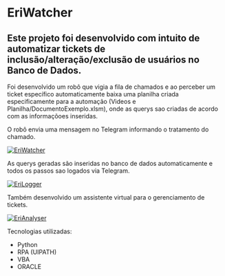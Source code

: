 # EriWatcher

## Este projeto foi desenvolvido com intuito de automatizar tickets de inclusão/alteração/exclusão de usuários no Banco de Dados.  

Foi desenvolvido um robô que vigia a fila de chamados e ao perceber um ticket específico automaticamente baixa uma planilha criada especificamente para a automação (Videos e Planilha/DocumentoExemplo.xlsm), onde as querys sao criadas de acordo com as informaçõoes inseridas.

O robô envia uma mensagem no Telegram informando o tratamento do chamado.

[![EriWatcher](http://img.youtube.com/vi/uUxGFBJANvc/0.jpg)](http://www.youtube.com/watch?v=uUxGFBJANvc "EriWatcher")

As querys geradas são inseridas no banco de dados automaticamente e todos os passos sao logados via Telegram.

[![EriLogger](http://img.youtube.com/vi/GJ2sm3r6_RY/0.jpg)](http://www.youtube.com/watch?v=GJ2sm3r6_RY "EriLogger")

Também desenvolvido um assistente virtual para o gerenciamento de tickets.

[![EriAnalyser](http://img.youtube.com/vi/-FPISTia8pE/0.jpg)](http://www.youtube.com/watch?v=-FPISTia8pE "EriAnalyser")


Tecnologias utilizadas:

  * Python
  * RPA (UIPATH)
  * VBA
  * ORACLE
